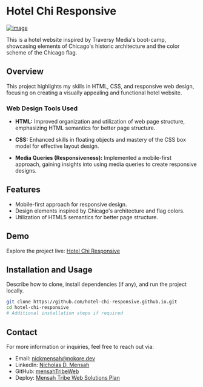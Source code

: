 # Hotel Chi Responsive

<a href= "https://hotel-chi.netlify.app/">

![image](https://github.com/mensahTribeWeb/hotel-chi/assets/103342287/d6ec8677-1f54-4278-adc1-b2181cde27f1)

</a>

This is a hotel website inspired by Traversy Media's boot-camp, showcasing elements of Chicago's historic architecture and the color scheme of the Chicago flag.

## Overview

This project highlights my skills in HTML, CSS, and responsive web design, focusing on creating a visually appealing and functional hotel website.

### Web Design Tools Used

- **HTML:** Improved organization and utilization of web page structure, emphasizing HTML semantics for better page structure.
  
- **CSS:** Enhanced skills in floating objects and mastery of the CSS box model for effective layout design.

- **Media Queries (Responsiveness):** Implemented a mobile-first approach, gaining insights into using media queries to create responsive designs.

## Features

- Mobile-first approach for responsive design.
- Design elements inspired by Chicago's architecture and flag colors.
- Utilization of HTML5 semantics for better page structure.

## Demo

Explore the project live: [Hotel Chi Responsive](https://hotel-chi-responsive.github.io/)


## Installation and Usage

Describe how to clone, install dependencies (if any), and run the project locally.

```bash
git clone https://github.com/hotel-chi-responsive.github.io.git
cd hotel-chi-responsive
# Additional installation steps if required

```

## Contact

For more information or inquiries, feel free to reach out via:

- Email: [nickmensah@nokore.dev](mailto:nickmensah@nokore.dev)
- LinkedIn: [Nicholas D. Mensah](https://www.linkedin.com/in/nicholas-d-mensah/)
- GitHub: [mensahTribeWeb](https://github.com/mensahTribeWeb)
- Deploy: [Mensah Tribe Web Solutions Plan](https://mensahtribe.github.io/mensah-tribe-web-solutions-plan/)


